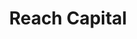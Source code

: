 ---
layout: firm_page
title: "Reach Capital"
id: "reachcapital.com"
permalink: "/reachcapitalreachcapital.com/"
website: "https://www.reachcapital.com"
offices: "San Francisco (United States)"
investment_stages: "Seed, Series A, Series B"
portfolio_companies: "Aprende Institute, Brilliant, Class, ClassDojo, Derivita, Desmos, Epic!, Handshake, Lovevery, Mainstay, Mystery Science, Nearpod, Newsela, Outschool, Paper, Preply, Replit, Seesaw, Springboard, Stellic, Stepful, Swing Education, Winnie, WorkWhile"
portfolio_link: "https://www.reachcapital.com/companies/"
investment_markets: "Learning, Health, Work"
founded_year: "2015"
description: "Reach Capital invests in founders who elevate human potential and ignite purpose across learning, health, and work. We partner with visionaries to grow bold ideas into world-changing companies that empower everyone to thrive and live their best lives."
linkedin: "https://www.linkedin.com/company/reach-capital/"
twitter: "https://twitter.com/reachfund"
instagram: "https://www.instagram.com/reach.capital/"
team_page: "https://www.reachcapital.com/team/"
investor_type: "Venture Capital, Micro VC"
crunchbase: "https://www.crunchbase.com/organization/reach-capital"
pitchbook: "https://pitchbook.com/profiles/investor/111506-59"

# SEO Optimization
meta_title: "Reach Capital - VC Firm - projectstartups.com"
meta_description: "Reach Capital, Reach Capital invests in founders who elevate human potential and ignite purpose across learning, health, and work. We partner with visionaries to gro..."
meta_keywords: "Reach Capital, Learning, Health, Work, VC firm, venture capital, startup investor, projectstartups.com"
canonical_url: "https://vc.projectstartups.com/reachcapitalreachcapital.com/"
---